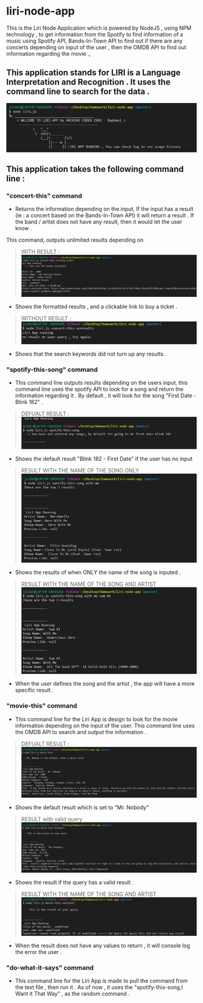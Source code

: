 # liri-node-app
This is the Liri Node Application which is powered by NodeJS , using NPM technology , to get information from the Spotify to find information of a music using Spotify API, Bands-In-Town API to find out if there are any concerts depending on input of the user , then the OMDB API to find out information regarding the movie ., 

## This application stands for LIRI is a Language Interpretation and Recognition . It uses the command line to search for the data . 

![image](https://github.com/archivecoderzero/liri-node-app/blob/master/image/liri1.PNG) 

## This application takes the following command line : 

### "concert-this" command
- Returns the information depending on the input, If the input has a result (ie : a concert based on the Bands-In-Town API) it will return a result . If the band / artist does not have any result, then it would let the user know .

This command, outputs unlimited results depending on 

 > WITH RESULT : 
![image](https://github.com/archivecoderzero/liri-node-app/blob/master/image/liri2concert.PNG) 
- Shows the formatted results , and a clickable link to buy a ticket .

 > WITHOUT RESULT : 
![image](https://github.com/archivecoderzero/liri-node-app/blob/master/image/liriconcertnoresult.PNG) 
- Shows that the search keywords did not turn up any results.



### "spotify-this-song" command
- This command line outputs results depending on the users input, this command line uses the spotify API to look for a song and return the information regarding it . By default , it will look for the song "First Date - Blink 182" .

 > DEFUALT RESULT : 
![image](https://github.com/archivecoderzero/liri-node-app/blob/master/image/lirispotifydefault.PNG) 
- Shows the default result "Blink 182 - First Date" if the user has no input

> RESULT WITH THE NAME OF THE SONG ONLY
![image](https://github.com/archivecoderzero/liri-node-app/blob/master/image/lirispotify.PNG) 
- Shows the results of when ONLY the name of the song is inputed .

> RESULT WITH THE NAME OF THE SONG AND ARTIST
![image](https://github.com/archivecoderzero/liri-node-app/blob/master/image/lirispotifysongandartist.PNG) 
- When the user defines the song and the artist , the app will have a more specific result . 

### "movie-this" command

- This command line for the Liri App is design to look for the movie information depending on the input of the user. This command line uses the OMDB API to search and output the information .

 > DEFUALT RESULT : 
![image](https://github.com/archivecoderzero/liri-node-app/blob/master/image/lirimoviedef.PNG) 
- Shows the default result which is set to "Mr. Nobody"

> RESULT with valid query
![image](https://github.com/archivecoderzero/liri-node-app/blob/master/image/lirimovieres.PNG) 
- Shows the result if the query has a valid result .

> RESULT WITH THE NAME OF THE SONG AND ARTIST
![image](https://github.com/archivecoderzero/liri-node-app/blob/master/image/lirimovienores.PNG) 
- When the result does not have any values to return , it will console log the error the user . 


### "do-what-it-says" command 

- This command line for the Liri App is made to pull the command from the text file , then run it . As of now , it uses the "spotify-this-song,I Want it That Way" , as the random command . 



